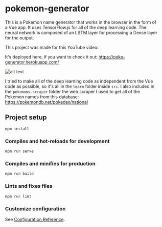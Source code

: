 # pokemon-generator

This is a Pokemon name generator that works in the browser in the form of a Vue app. It uses TensorFlow.js for all of the deep learning code. The neural network is composed of an LSTM layer for processing a Dense layer for the output.

This project was made for this YouTube video: 

It's deployed here, if you want to check it out: https://poke-generator.herokuapp.com/

![alt text](https://github.com/dokasov/pokemon-generator/blob/master/git.png)

I tried to make all of the deep learning code as independent from the Vue code as possible, so it's all in the `learn` folder inside `src`. I also included in the `pokemons-scraper` folder the web scraper I used to get all of the Pokemon names from this database: https://pokemondb.net/pokedex/national

## Project setup
```
npm install
```

### Compiles and hot-reloads for development
```
npm run serve
```

### Compiles and minifies for production
```
npm run build
```

### Lints and fixes files
```
npm run lint
```

### Customize configuration
See [Configuration Reference](https://cli.vuejs.org/config/).
